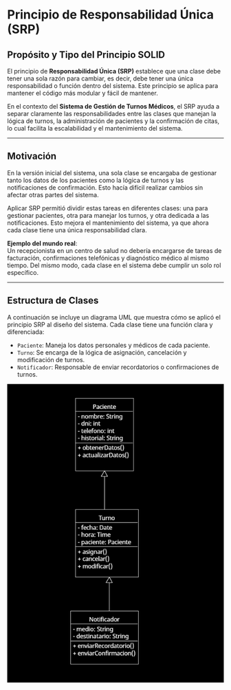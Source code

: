 # Principio de Responsabilidad Única (SRP)

## Propósito y Tipo del Principio SOLID
El principio de **Responsabilidad Única (SRP)** establece que una clase debe tener una sola razón para cambiar, es decir, debe tener una única responsabilidad o función dentro del sistema. Este principio se aplica para mantener el código más modular y fácil de mantener.

En el contexto del **Sistema de Gestión de Turnos Médicos**, el SRP ayuda a separar claramente las responsabilidades entre las clases que manejan la lógica de turnos, la administración de pacientes y la confirmación de citas, lo cual facilita la escalabilidad y el mantenimiento del sistema.

---

## Motivación
En la versión inicial del sistema, una sola clase se encargaba de gestionar tanto los datos de los pacientes como la lógica de turnos y las notificaciones de confirmación. Esto hacía difícil realizar cambios sin afectar otras partes del sistema.

Aplicar SRP permitió dividir estas tareas en diferentes clases: una para gestionar pacientes, otra para manejar los turnos, y otra dedicada a las notificaciones. Esto mejora el mantenimiento del sistema, ya que ahora cada clase tiene una única responsabilidad clara.

**Ejemplo del mundo real**:  
Un recepcionista en un centro de salud no debería encargarse de tareas de facturación, confirmaciones telefónicas y diagnóstico médico al mismo tiempo. Del mismo modo, cada clase en el sistema debe cumplir un solo rol específico.

---

## Estructura de Clases
A continuación se incluye un diagrama UML que muestra cómo se aplicó el principio SRP al diseño del sistema. Cada clase tiene una función clara y diferenciada:

- `Paciente`: Maneja los datos personales y médicos de cada paciente.
- `Turno`: Se encarga de la lógica de asignación, cancelación y modificación de turnos.
- `Notificador`: Responsable de enviar recordatorios o confirmaciones de turnos.

![Diagrama SRP](../imagenes_y_enlaces_necesarios/diagrama_srp.png)

